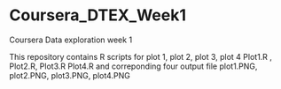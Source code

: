 # Coursera_DTEX_Week1
Coursera Data exploration week 1

This repository contains  R scripts for  plot 1, plot 2, plot 3, plot 4 
Plot1.R , Plot2.R, Plot3.R Plot4.R
and correponding four output file plot1.PNG, plot2.PNG, plot3.PNG, plot4.PNG
